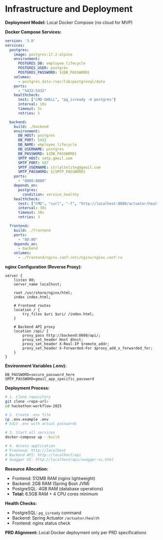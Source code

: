 # Infrastructure and Deployment

**Deployment Model:** Local Docker Compose (no cloud for MVP)

**Docker Compose Services:**
```yaml
version: '3.8'
services:
  postgres:
    image: postgres:17.2-alpine
    environment:
      POSTGRES_DB: employee_lifecycle
      POSTGRES_USER: postgres
      POSTGRES_PASSWORD: ${DB_PASSWORD}
    volumes:
      - postgres_data:/var/lib/postgresql/data
    ports:
      - "5432:5432"
    healthcheck:
      test: ["CMD-SHELL", "pg_isready -U postgres"]
      interval: 10s
      timeout: 5s
      retries: 5

  backend:
    build: ./backend
    environment:
      DB_HOST: postgres
      DB_PORT: 5432
      DB_NAME: employee_lifecycle
      DB_USERNAME: postgres
      DB_PASSWORD: ${DB_PASSWORD}
      SMTP_HOST: smtp.gmail.com
      SMTP_PORT: 587
      SMTP_USERNAME: ctrlalteliteg@gmail.com
      SMTP_PASSWORD: ${SMTP_PASSWORD}
    ports:
      - "8080:8080"
    depends_on:
      postgres:
        condition: service_healthy
    healthcheck:
      test: ["CMD", "curl", "-f", "http://localhost:8080/actuator/health"]
      interval: 30s
      timeout: 10s
      retries: 3

  frontend:
    build: ./frontend
    ports:
      - "80:80"
    depends_on:
      - backend
    volumes:
      - ./frontend/nginx.conf:/etc/nginx/nginx.conf:ro
```

**nginx Configuration (Reverse Proxy):**
```nginx
server {
    listen 80;
    server_name localhost;

    root /usr/share/nginx/html;
    index index.html;

    # Frontend routes
    location / {
        try_files $uri $uri/ /index.html;
    }

    # Backend API proxy
    location /api/ {
        proxy_pass http://backend:8080/api/;
        proxy_set_header Host $host;
        proxy_set_header X-Real-IP $remote_addr;
        proxy_set_header X-Forwarded-For $proxy_add_x_forwarded_for;
    }
}
```

**Environment Variables (.env):**
```
DB_PASSWORD=secure_password_here
SMTP_PASSWORD=gmail_app_specific_password
```

**Deployment Process:**
```bash
# 1. Clone repository
git clone <repo-url>
cd hackathon-workflow-2025

# 2. Create .env file
cp .env.example .env
# Edit .env with actual passwords

# 3. Start all services
docker-compose up --build

# 4. Access application
# Frontend: http://localhost
# Backend API: http://localhost/api
# Swagger UI: http://localhost/api/swagger-ui.html
```

**Resource Allocation:**
- Frontend: 512MB RAM (nginx lightweight)
- Backend: 2GB RAM (Spring Boot JVM)
- PostgreSQL: 4GB RAM (database operations)
- **Total:** 6.5GB RAM + 4 CPU cores minimum

**Health Checks:**
- PostgreSQL: `pg_isready` command
- Backend: Spring Actuator `/actuator/health`
- Frontend: nginx status check

**PRD Alignment:** Local Docker deployment only per PRD specifications
